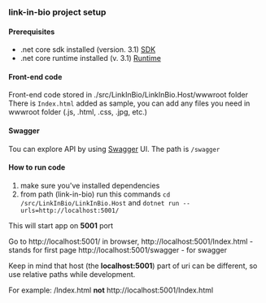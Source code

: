 ### link-in-bio project setup

#### Prerequisites

* .net core sdk installed (version. 3.1) [SDK](https://dotnet.microsoft.com/download)
* .net core runtime installed (v. 3.1) [Runtime](https://dotnet.microsoft.com/download)


#### Front-end code

Front-end code stored in ./src/LinkInBio/LinkInBio.Host/wwwroot folder
There is `Index.html` added as sample, you can add any files you need in wwwroot folder (.js, .html, .css, .jpg, etc.)

#### Swagger
Tou can explore API by using [Swagger]() UI. The path is `/swagger`

#### How to run code

1. make sure you've installed dependencies
2. from path (link-in-bio) run this commands 
     ```cd /src/LinkInBio/LinkInBio.Host```
     and
     ```dotnet run --urls=http://localhost:5001/```

This will start app on **5001** port

Go to http://localhost:5001/ in browser,
http://localhost:5001/Index.html - stands for first page
http://localhost:5001/swagger - for swagger

Keep in mind that host (the **localhost:5001**) part of uri can be different, so use relative paths while development.

For example:
/Index.html **not** http://localhost:5001/Index.html

